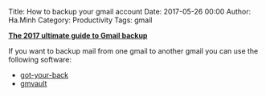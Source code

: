 Title: How to backup your gmail account
Date: 2017-05-26 00:00
Author: Ha.Minh
Category: Productivity
Tags: gmail

**[The 2017 ultimate guide to Gmail backup](http://www.zdnet.com/article/ultimate-guide-to-gmail-backup/)**

If you want to backup mail from one gmail to another gmail you can use the following software:

* [got-your-back](https://github.com/jay0lee/got-your-back/)
* [gmvault](http://gmvault.org)
